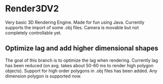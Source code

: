 # Render3DV2
Very basic 3D Rendering Engine. Made for fun using Java. Currently supports the import of some .obj files. Camera is movable but not completely controllable yet.

## Optimize lag and add higher dimensional shapes
The goal of this branch is to optimize the lag when rendering. Currently lag has been reduced (on avg. takes about 50-60 ms to render high polygon objects).
Support for high order polygons in .obj files has been added. Any dimension polygon is supported now.
